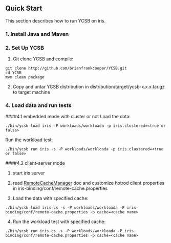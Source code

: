 <!--
Copyright (c) 2015 YCSB contributors. All rights reserved.

Licensed under the Apache License, Version 2.0 (the "License"); you
may not use this file except in compliance with the License. You
may obtain a copy of the License at

http://www.apache.org/licenses/LICENSE-2.0

Unless required by applicable law or agreed to in writing, software
distributed under the License is distributed on an "AS IS" BASIS,
WITHOUT WARRANTIES OR CONDITIONS OF ANY KIND, either express or
implied. See the License for the specific language governing
permissions and limitations under the License. See accompanying
LICENSE file.
-->

## Quick Start

This section describes how to run YCSB on iris. 

### 1. Install Java and Maven

### 2. Set Up YCSB
1. Git clone YCSB and compile:
  ```
git clone http://github.com/brianfrankcooper/YCSB.git
cd YCSB
mvn clean package
  ```

2. Copy and untar YCSB distribution in distribution/target/ycsb-x.x.x.tar.gz to target machine

### 4. Load data and run tests
####4.1 embedded mode with cluster or not
Load the data:
```
./bin/ycsb load iris -P workloads/workloada -p iris.clustered=<true or false>
```
Run the workload test:
```
./bin/ycsb run iris -s -P workloads/workloada -p iris.clustered=<true or false>
```
####4.2 client-server mode
    
1. start iris server

2. read [RemoteCacheManager](http://docs.jboss.org/iris/7.2/apidocs/org/iris/client/hotrod/RemoteCacheManager.html) doc and customize hotrod client properties in iris-binding/conf/remote-cache.properties

3. Load the data with specified cache:
  ```
./bin/ycsb load iris-cs -s -P workloads/workloada -P iris-binding/conf/remote-cache.properties -p cache=<cache name>
  ```

4. Run the workload test with specified cache:
  ```
./bin/ycsb run iris-cs -s -P workloads/workloada -P iris-binding/conf/remote-cache.properties -p cache=<cache name>
  ```